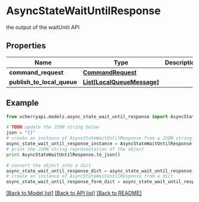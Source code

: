 # AsyncStateWaitUntilResponse

the output of the waitUntil API

## Properties

Name | Type | Description | Notes
------------ | ------------- | ------------- | -------------
**command_request** | [**CommandRequest**](CommandRequest.md) |  | 
**publish_to_local_queue** | [**List[LocalQueueMessage]**](LocalQueueMessage.md) |  | [optional] 

## Example

```python
from xcherryapi.models.async_state_wait_until_response import AsyncStateWaitUntilResponse

# TODO update the JSON string below
json = "{}"
# create an instance of AsyncStateWaitUntilResponse from a JSON string
async_state_wait_until_response_instance = AsyncStateWaitUntilResponse.from_json(json)
# print the JSON string representation of the object
print AsyncStateWaitUntilResponse.to_json()

# convert the object into a dict
async_state_wait_until_response_dict = async_state_wait_until_response_instance.to_dict()
# create an instance of AsyncStateWaitUntilResponse from a dict
async_state_wait_until_response_form_dict = async_state_wait_until_response.from_dict(async_state_wait_until_response_dict)
```
[[Back to Model list]](../README.md#documentation-for-models) [[Back to API list]](../README.md#documentation-for-api-endpoints) [[Back to README]](../README.md)


